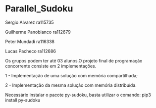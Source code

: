 # Parallel_Sudoku
Sergio Alvarez ra115735

Guilherme Panobianco ra112679

Peter Mundadi ra116338

Lucas Pacheco ra112686

Os grupos podem ter até 03 alunos.O projeto final de programação concorrente consiste em 2 implementações.

1 - Implementação de uma solução com memória compartilhada;

2 - Implementação da mesma solução com memória distribuída.

Necessário instalar o pacote py-sudoku, basta utilizar o comando: pip3 install py-sudoku
